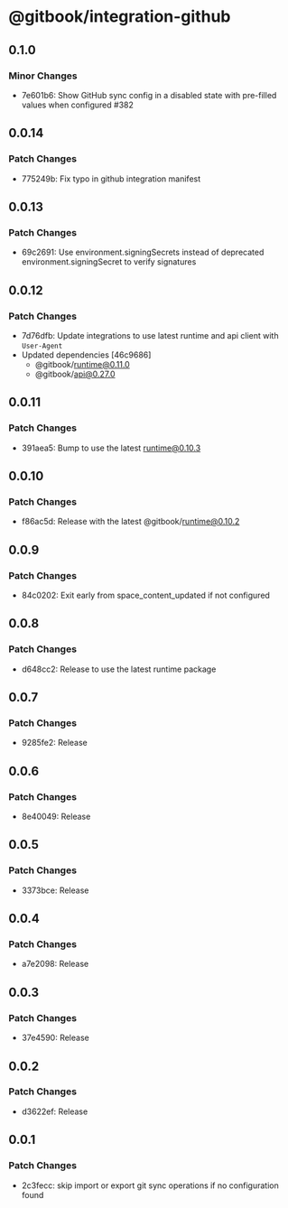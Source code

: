 # @gitbook/integration-github

## 0.1.0

### Minor Changes

-   7e601b6: Show GitHub sync config in a disabled state with pre-filled values when configured #382

## 0.0.14

### Patch Changes

-   775249b: Fix typo in github integration manifest

## 0.0.13

### Patch Changes

-   69c2691: Use environment.signingSecrets instead of deprecated environment.signingSecret to verify signatures

## 0.0.12

### Patch Changes

-   7d76dfb: Update integrations to use latest runtime and api client with `User-Agent`
-   Updated dependencies [46c9686]
    -   @gitbook/runtime@0.11.0
    -   @gitbook/api@0.27.0

## 0.0.11

### Patch Changes

-   391aea5: Bump to use the latest runtime@0.10.3

## 0.0.10

### Patch Changes

-   f86ac5d: Release with the latest @gitbook/runtime@0.10.2

## 0.0.9

### Patch Changes

-   84c0202: Exit early from space_content_updated if not configured

## 0.0.8

### Patch Changes

-   d648cc2: Release to use the latest runtime package

## 0.0.7

### Patch Changes

-   9285fe2: Release

## 0.0.6

### Patch Changes

-   8e40049: Release

## 0.0.5

### Patch Changes

-   3373bce: Release

## 0.0.4

### Patch Changes

-   a7e2098: Release

## 0.0.3

### Patch Changes

-   37e4590: Release

## 0.0.2

### Patch Changes

-   d3622ef: Release

## 0.0.1

### Patch Changes

-   2c3fecc: skip import or export git sync operations if no configuration found
